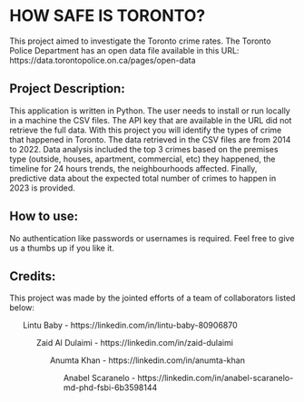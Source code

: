 <h1>HOW SAFE IS TORONTO?</h1>
This project aimed to investigate the Toronto crime rates. The Toronto Police Department has an open data file available in this URL: 
https://data.torontopolice.on.ca/pages/open-data
<p>
<h2>Project Description:</h2>
This application is written in Python. The user needs to install or run locally in a machine the CSV files. The API key that are available in the URL did not retrieve the full data. With this project you will identify the types of crime that happened in Toronto. The data retrieved in the CSV files are from 2014 to 2022. Data analysis included the top 3 crimes based on the premises type (outside, houses, apartment, commercial, etc) they happened, the timeline for 24 hours trends, the neighbourhoods affected. Finally, predictive data about the expected total number of crimes to happen in 2023 is provided.
<p>
<h2>How to use:</h2>
No authentication like passwords or usernames is required. Feel free to give us a thumbs up if you like it.  

<h2>Credits:</h2>
This project was made by the jointed efforts of a team of collaborators listed below:
<ol>Lintu Baby - https://linkedin.com/in/lintu-baby-80906870
<ol>Zaid Al Dulaimi - https://linkedin.com/in/zaid-dulaimi
<ol>Anumta Khan - https://linkedin.com/in/anumta-khan
<ol>Anabel Scaranelo - https://linkedin.com/in/anabel-scaranelo-md-phd-fsbi-6b3598144
